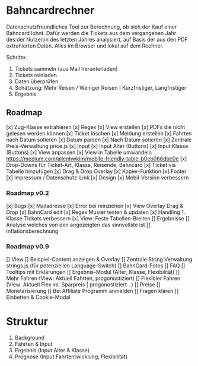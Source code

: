 # Bahncardrechner
Datenschutzfreundliches Tool zur Berechnung, ob sich der Kauf einer Bahncard lohnt. Dafür werden die Tickets aus dem vergangenen Jahr des:der Nutzer:in des letzten Jahres analysiert, auf Basis der aus den PDF extrahierten Daten.
Alles im Browser und lokal auf dem Rechner.

Schritte:
1. Tickets sammeln (aus Mail herunterladen)
2. Tickets reinladen
3. Daten überprüfen
4. Schätzung: Mehr Reisen / Weniger Reisen | Kurzfristiger, Langfristiger
5. Ergebnis


## Roadmap
[x] Zug-Klasse extrahieren
    [x] Regex
    [x] View erstellen
[x] PDFs die nicht gelesen werden können
    [x] Ticket löschen
    [x] Meldung erstellen
[x] Fahrten nach Datum sotieren
    [x] Datum parsen
    [x] Nach Datum sotieren
[x] Zentrale Preis-Verwaltung price.js
[x] Input
    [x] Input Alter (Buttons)
    [x] Input Klasse (Buttons)
[x] View anpassen
    [x] View in Tabelle umwandeln
        https://medium.com/allenhwkim/mobile-friendly-table-b0cb066dbc0e
    [x] Drop-Downs für Ticket-Art, Klasse, Reisende, Bahncard
    [x] Ticket via Tabelle hinzufügen
    [x] Drag & Drop Overlay
    [x] Kopier-Funktion
[x] Footer
    [x] Impressum / Datenschutz-Link
[x] Design
    [x] Mobil-Version verbessern

### Roadmap v0.2
[x] Bugs
    [x] Mailadresse
    [x] Error bei reinziehen
    [x] View Overlay Drag & Drop
    [x] BahnCard edit
[x] Regex Muster testen & updaten
[x] Handling 1. Klasse Tickets verbessern
[x] View: Feste Tabellen-Breiten
[] Ergebnisse
    [] Analyse welches von den angezeigten das sinnvollste ist
    [] Inflationsberechnung

### Roadmap v0.9
[] View
    [] Beispiel-Content anzeigen & Overlay
[] Zentrale String Verwaltung strings.js (für potenziellen Language-Switch)
[] BahnCard-Fotos
[] FAQ
[] Tooltips mit Erklärungen
[] Ergebnis-Modul (Alter, Klasse, Flexibilität)
    [] Mehr Fahren (View: Aktuell Fahrten, progonostiziert)
    [] Flexibler Fahren (View: Aktuell Flex vs. Sparpreis | progonostiziert ..)
    [] Preise
[] Monetarisierung
    [] Bei Affiliate Programm anmelden
    [] Fragen klären
    [] Einbetten & Cookie-Modal

# Struktur
1. Background
2. Fahrten & Input
3. Ergebnis (Input Alter & Klasse)
4. Prognose (Input Fahrtentwicklung, Flexibilität)
